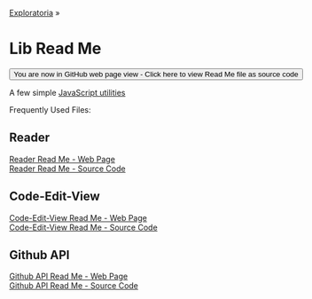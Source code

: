 [Exploratoria]( http://exploratoria.github.io ) &raquo;

Lib Read Me
===

<span style="display: none"> [You are now in GitHub source code view - Click here to view Read Me file as a web page]( http://exploratoria.github.io/lib/index.html 'View file as a web page' ) </span>
<input type=button value="You are now in GitHub web page view - Click here to view Read Me file as source code" onclick="window.location.href='https://github.com/exploratoria/exploratoria.github.io/tree/master/lib/'" />

A few simple [JavaScript utilities]( https://github.com/exploratoria/exploratoria.github.io/tree/master/lib/utilities.js)


Frequently Used Files:


## Reader

[Reader Read Me - Web Page]( http://exploratoria.github.io/lib/reader/index.html )  
[Reader Read Me - Source Code]( https://github.com/exploratoria/exploratoria.github.io/tree/master/lib/reader/ )

## Code-Edit-View

[Code-Edit-View Read Me - Web Page]( http://exploratoria.github.io/lib/code-edit-view/index.html )  
[Code-Edit-View Read Me - Source Code]( https://github.com/exploratoria/exploratoria.github.io/tree/master/lib/code-edit-view/ )

## Github API

[Github API Read Me - Web Page]( http://exploratoria.github.io/lib/github-api/index.html )  
[Github API Read Me - Source Code]( https://github.com/exploratoria/exploratoria.github.io/tree/master/lib/github-api/ )
